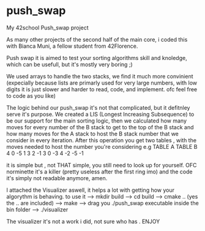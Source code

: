 # push_swap
My 42school Push_swap project

As many other projects of the second half of the main core, i coded this with Bianca Muni, a fellow student from 42Florence.

Push swap it is aimed to test your sorting algorithms skill and knoledge, which can be usefull, but it's mostly very boring ;)

We used arrays to handle the two stacks, we find it much more convinient (expecially because lists are primarly used for very large numbers, with low digits it is just slower and harder to read, code,
and implement. ofc feel free to code as you like)

The logic behind our push_swap it's not that complicated, but it defitnley serve it's purpose. 
We created a LIS (Longest Increasing Subsequence) to be our support for the main sorting logic, then we calculated how many moves for every number of the B stack to get to the top of the B stack
and how many moves for the A stack to host the B stack number that we consider in every iteration. 
After this operation you get two tables , with the moves needed to host the number you're considering
e.g
TABLE A   TABLE B
4         0
-5        1
3         2
-1        3
0         -3
4         -2
-5        -1

it is simple but , not THAT simple, you still need to look up for yourself. OFC norminette it's a killer (pretty useless after the first ring imo) and the code it's simply
not readable anymore, amen.

I attached the Visualizer aswell, it helps a lot with getting how your algorythm is behaving.
to use it --> mkdir build --> cd build --> cmake .. (yes the .. are included) --> make --> drag you ./push_swap executable inside the bin folder --> ./visualizer

The visualizer it's not a work i did, not sure who has . 
ENJOY
